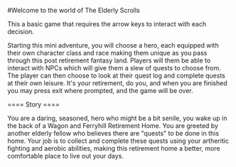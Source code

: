 #Welcome to the world of The Elderly Scrolls

This a basic game that requires the arrow keys to interact with each decision.

Starting this mini adventure, you will choose a hero, each equipped with their own character class and race making them unique as you pass through this post retirement fantasy land.  Players will them be able to interact with NPCs which will give them a slew of quests to choose from.  The player can then choose to look at their quest log and complete quests at their own leisure.  It's your retirement, do you, and when you are finished you may press exit where prompted, and the game will be over.


==== Story ====

You are a daring, seasoned, hero who might be a bit senile, you wake up in the back of a Wagon and Ferryhill Retirement Home.  You are greeted by another elderly fellow who believes there are "quests" to be done in this home.  Your job is to collect and complete these quests using your artheritic fighting and aerobic abilities, making this retirement home a better, more comfortable place to live out your days.